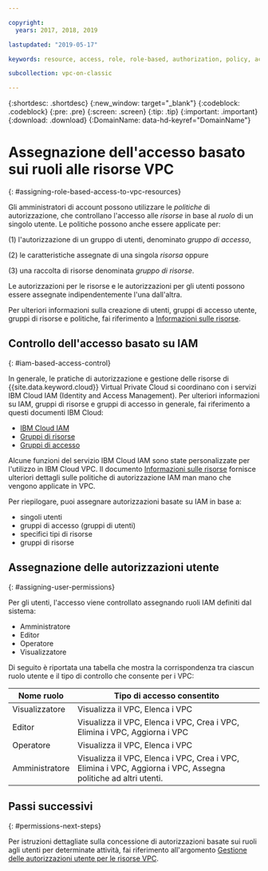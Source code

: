 ```yaml
---

copyright:
  years: 2017, 2018, 2019

lastupdated: "2019-05-17"

keywords: resource, access, role, role-based, authorization, policy, access group, resource group, permission, assign, administrator, operator, editor, viewer, user, control

subcollection: vpc-on-classic

---
```


{:shortdesc: .shortdesc}
{:new_window: target="_blank"}
{:codeblock: .codeblock}
{:pre: .pre}
{:screen: .screen}
{:tip: .tip}
{:important: .important}
{:download: .download}
{:DomainName: data-hd-keyref="DomainName"}

# Assegnazione dell'accesso basato sui ruoli alle risorse VPC
{: #assigning-role-based-access-to-vpc-resources}

Gli amministratori di account possono utilizzare le _politiche_ di autorizzazione, che controllano l'accesso alle _risorse_ in base al _ruolo_ di un singolo utente. Le politiche possono anche essere applicate per:

(1) l'autorizzazione di un gruppo di utenti, denominato _gruppo di accesso_,

(2) le caratteristiche assegnate di una singola _risorsa_ oppure

(3) una raccolta di risorse denominata _gruppo di risorse_.

Le autorizzazioni per le risorse e le autorizzazioni per gli utenti possono essere assegnate indipendentemente l'una dall'altra.

Per ulteriori informazioni sulla creazione di utenti, gruppi di accesso utente, gruppi di risorse e politiche, fai riferimento a [Informazioni sulle risorse](/docs/vpc-on-classic?topic=vpc-on-classic-about-vpc-infrastructure-resources).

## Controllo dell'accesso basato su IAM
{: #iam-based-access-control}

In generale, le pratiche di autorizzazione e gestione delle risorse di {{site.data.keyword.cloud}} Virtual Private Cloud si coordinano con i servizi IBM Cloud IAM (Identity and Access Management). Per ulteriori informazioni su IAM, gruppi di risorse e gruppi di accesso in generale, fai riferimento a questi documenti IBM Cloud:

* [IBM Cloud IAM](/docs/iam?topic=iam-getstarted)
* [Gruppi di risorse](/docs/overview?topic=overview-whatis-rgs)
* [Gruppi di accesso](/docs/overview?topic=overview-cloudaccess)

Alcune funzioni del servizio IBM Cloud IAM sono state personalizzate per l'utilizzo in IBM Cloud VPC. Il documento [Informazioni sulle risorse](/docs/vpc-on-classic?topic=vpc-on-classic-about-vpc-infrastructure-resources) fornisce ulteriori dettagli sulle politiche di autorizzazione IAM man mano che vengono applicate in VPC.

Per riepilogare, puoi assegnare autorizzazioni basate su IAM in base a:

* singoli utenti
* gruppi di accesso (gruppi di utenti)
* specifici tipi di risorse
* gruppi di risorse

## Assegnazione delle autorizzazioni utente
{: #assigning-user-permissions}

Per gli utenti, l'accesso viene controllato assegnando ruoli IAM definiti dal sistema:

* Amministratore
* Editor
* Operatore
* Visualizzatore

Di seguito è riportata una tabella che mostra la corrispondenza tra ciascun ruolo utente e il tipo di controllo che consente per i VPC:

| Nome ruolo | Tipo di accesso consentito |
|-----------|-------------------------|
| Visualizzatore | Visualizza il VPC, Elenca i VPC  |
| Editor | Visualizza il VPC, Elenca i VPC, Crea i VPC, Elimina i VPC, Aggiorna i VPC |
| Operatore  | Visualizza il VPC, Elenca i VPC |
| Amministratore |Visualizza il VPC, Elenca i VPC, Crea i VPC, Elimina i VPC, Aggiorna i VPC, Assegna politiche ad altri utenti. |


## Passi successivi
{: #permissions-next-steps}

Per istruzioni dettagliate sulla concessione di autorizzazioni basate sui ruoli agli utenti per determinate attività, fai riferimento all'argomento [Gestione delle autorizzazioni utente per le risorse VPC](/docs/vpc-on-classic?topic=vpc-on-classic-managing-user-permissions-for-vpc-resources).
